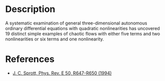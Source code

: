 # Description #
A systematic examination of general three-dimensional autonomous ordinary differential equations with quadratic nonlinearities has uncovered 19 distinct simple examples of chaotic flows with either five terms and two nonlinearities or six terms and one nonlinearity. 

# References #
- [J. C. Sprott, Phys. Rev. E 50, R647-R650 (1994)](http://sprott.physics.wisc.edu/pubs/paper212.htm)